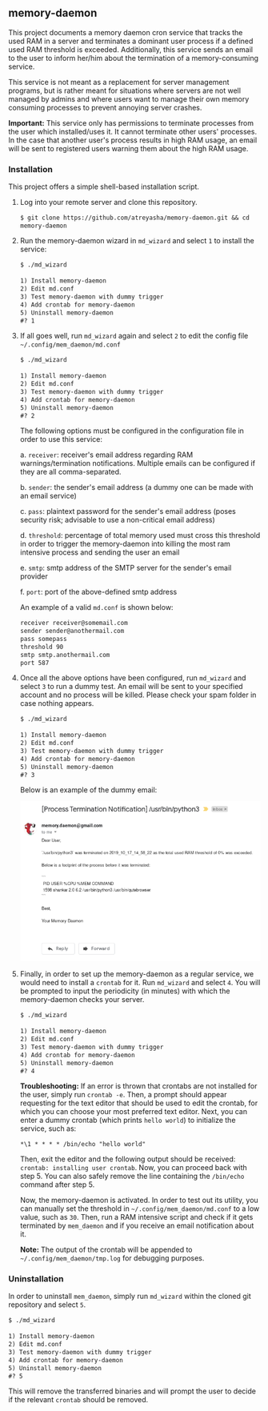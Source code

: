 ## memory-daemon

This project documents a memory daemon cron service that tracks the used RAM in a server and terminates a dominant user process if a defined used RAM threshold is exceeded. Additionally, this service sends an email to the user to inform her/him about the termination of a memory-consuming service.

This service is not meant as a replacement for server management programs, but is rather meant for situations where servers are not well managed by admins and where users want to manage their own memory consuming processes to prevent annoying server crashes.

**Important:** This service only has permissions to terminate processes from the user which installed/uses it. It cannot terminate other users' processes. In the case that another user's process results in high RAM usage, an email will be sent to registered users warning them about the high RAM usage.

### Installation

This project offers a simple shell-based installation script.

1. Log into your remote server and clone this repository.

    ```shell
    $ git clone https://github.com/atreyasha/memory-daemon.git && cd memory-daemon
    ```
    
2. Run the memory-daemon wizard in `md_wizard` and select `1` to install the service:

    ```
    $ ./md_wizard

    1) Install memory-daemon
    2) Edit md.conf
    3) Test memory-daemon with dummy trigger
    4) Add crontab for memory-daemon
    5) Uninstall memory-daemon
    #? 1
    ```

3. If all goes well, run `md_wizard` again and select `2` to edit the config file `~/.config/mem_daemon/md.conf`

    ```
    $ ./md_wizard

    1) Install memory-daemon
    2) Edit md.conf
    3) Test memory-daemon with dummy trigger
    4) Add crontab for memory-daemon
    5) Uninstall memory-daemon
    #? 2
    ```

    The following options must be configured in the configuration file in order to use this service:

    a. `receiver`: receiver's email address regarding RAM warnings/termination notifications. Multiple emails can be configured if they are all comma-separated.

    b. `sender`: the sender's email address (a dummy one can be made with an email service)

    c. `pass`: plaintext password for the sender's email address (poses security risk; advisable to use a non-critical email address)

    d. `threshold`: percentage of total memory used must cross this threshold in order to trigger the memory-daemon into killing the most ram intensive process and sending the user an email

    e. `smtp`: smtp address of the SMTP server for the sender's email provider

    f. `port`: port of the above-defined smtp address

    An example of a valid `md.conf` is shown below:

    ```
    receiver receiver@somemail.com
    sender sender@anothermail.com
    pass somepass
    threshold 90
    smtp smtp.anothermail.com
    port 587
    ```

4. Once all the above options have been configured, run `md_wizard` and select `3` to run a dummy test. An email will be sent to your specified account and no process will be killed. Please check your spam folder in case nothing appears.

    ```
    $ ./md_wizard

    1) Install memory-daemon
    2) Edit md.conf
    3) Test memory-daemon with dummy trigger
    4) Add crontab for memory-daemon
    5) Uninstall memory-daemon
    #? 3
    ```

    Below is an example of the dummy email:
    
    <kbd>
    <img src="/img/screenshot.png" width="600">
    </kbd>

5. Finally, in order to set up the memory-daemon as a regular service, we would need to install a `crontab` for it. Run `md_wizard` and select `4`. You will be prompted to input the periodicity (in minutes) with which the memory-daemon checks your server. 

    ```
    $ ./md_wizard

    1) Install memory-daemon
    2) Edit md.conf
    3) Test memory-daemon with dummy trigger
    4) Add crontab for memory-daemon
    5) Uninstall memory-daemon
    #? 4
    ```

    **Troubleshooting:** If an error is thrown that crontabs are not installed for the user, simply run `crontab -e`. Then, a prompt should appear requesting for the text editor that should be used to edit the crontab, for which you can choose your most preferred text editor. Next, you can enter a dummy crontab (which prints `hello world`) to initialize the service, such as:
    
    ```
    *\1 * * * * /bin/echo "hello world"
    ```
    
    Then, exit the editor and the following output should be received: `crontab: installing user crontab`. Now, you can proceed back with step 5. You can also safely remove the line containing the `/bin/echo` command after step 5.

    Now, the memory-daemon is activated. In order to test out its utility, you can manually set the threshold in `~/.config/mem_daemon/md.conf` to a low value, such as `30`. Then, run a RAM intensive script and check if it gets terminated by `mem_daemon` and if you receive an email notification about it.

    **Note:** The output of the crontab will be appended to `~/.config/mem_daemon/tmp.log` for debugging purposes.

### Uninstallation

In order to uninstall `mem_daemon`, simply run `md_wizard` within the cloned git repository and select `5`.

```
$ ./md_wizard

1) Install memory-daemon
2) Edit md.conf
3) Test memory-daemon with dummy trigger
4) Add crontab for memory-daemon
5) Uninstall memory-daemon
#? 5
```

This will remove the transferred binaries and will prompt the user to decide if the relevant `crontab` should be removed.
